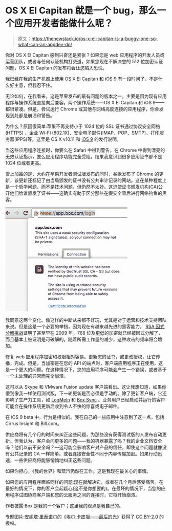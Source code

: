 # OS X El Capitan 就是一个 bug，那么一个应用开发者能做什么呢？

> 原文：<https://thenewstack.io/os-x-el-capitan-is-a-buggy-one-so-what-can-an-appdev-do/>

你对 OS X El Capitan 感到兴奋还是紧张？如果您是 web 应用程序的开发人员或运营团队，或者与任何认证机构打交道，如果您现在不解决您的 512 位加密认证问题，OS X El Capitan 的发布将会让您陷入恐慌。

我已经在我的生产机器上使用 OS X El Capitan 和 iOS 9 有一段时间了。不是什么好主意，但我忍不住。

无论如何，在我看来，这是苹果发布的最有问题的版本之一，主要是因为现有应用程序与操作系统直接向后兼容。两个操作系统——OS X El Capitan 和 iOS 9——都很紧凑。但是，尝试运行 Chrome 或其他与网络高度连接的应用程序，你会发现到处都是崩溃和警告。

为什么？原因很简单:苹果不再支持小于 1024 位的 SSL 证书通过协议安全网络(HTTPS) 、企业 Wi-Fi (802.1X)、安全电子邮件(IMAP、POP、SMTP)、打印服务器(IPPS)等。这里是 OS X v10.11 和 [iOS 9](https://developer.apple.com/library/prerelease/ios/releasenotes/General/RN-iOSSDK-9.0/) 的发行说明。

当这些应用程序连接时，你要么在 Safari 中得到警告，在 Chrome 中得到漂亮的无效认证指示，要么应用程序功能完全受阻。结果我意识到很多应用证书都不是 1024 位或者更高。

雪上加霜的是，大约在苹果开发者测试版发布的同时，谷歌发布了 Chrome 的更新，该更新还标记了由当局颁发的证书没有公共审计记录的网站。这在某种程度上是一个哲学问题，而不是技术问题，但仍然不太妙。这迫使证书颁发机构(CA)公开他们给谁颁发了证书——这确实有助于区分那些在假安全背后进行网络钓鱼的黑客。

[![Screen Shot 2015-07-16 at 10.21.30 AM](img/e787d50e6fe68baa0476f45b683af9fe.png)](https://thenewstack.io/wp-content/uploads/2015/07/Screen-Shot-2015-07-16-at-10.21.30-AM.png)

我同意这两个变化。像这样的中断从来都不好玩，尤其是对于运营和技术支持团队来说。但是这是一个必要的举措，因为现在有越来越先进的黑客能力。 [RSA 因式分解挑战](https://en.wikipedia.org/wiki/RSA_Factoring_Challenge)证明了甚至早在 2009 年，768 位及更低的加密就已经被因式分解了，而且基本上被证明是可破解的。随着所需工作量的减少，这种攻击的频率将会增加。

修复 web 应用程序加密和权限相对容易。更新您的证书，或更改授权，让它传播，完成。但是，当加密是在您的 API 的端点时，客户端应用程序正在使用，这是一个更大的问题。在这种情况下，您的应用程序可能会产生一个错误，或者基于一个未处理的异常而完全崩溃。

这可以从 Skype 和 VMware Fusion update 客户端看出。这让我想知道，如果你傻到像我一样使用测试版，下一轮更新是否必须是手动的。除了更新客户端，它还影响了生产力工具，如 [LogMeIn](https://secure.logmein.com/) 和 [Box Sync](https://www.box.com/personal/file-sync/) 。业务用户已经启动并运行的客户可能会在操作系统更新后收到令人不快的惊喜或电子邮件。

在 iOS 9 beta 中，行为是相似的。我在自己的一些应用中注意到了这一点，包括 Cirrus Insight 和 Bill.com。

供应商将有几个月的时间来纠正这些问题，为那些没有获得测试版的人发布自动更新。但我认为，客户会问更多的问题——我的机器暴露了吗？我的企业文档安全吗？他们以前不安全吗？—这可能会影响客户对产品的信任，即使这个问题就像没有公共记录的 CA 一样简单。或者连接安全性不同于内容传输加密。如果行动迅速，一些供应商将能够悄悄地纠正这些问题。

如果你担心，《我的世界》和蒸汽仍然在工作。这是我现在最关心的事情。

如果您的应用程序面临同样的问题:现在就解决它，或者在几个月后感受痛苦。在最好的情况下，你的客户会起疑心(这不是你想要的)。在最坏的情况下，当您的应用程序试图协商客户端和您的云服务之间的连接时，它将开始崩溃。

作者披露:Box 是我的一个客户；这里我的观点是我自己的。

专题图片:[安妮塔·里泰诺尔](https://www.flickr.com/photos/puliarfanita/)的《[埃尔·卡皮坦——最后的光](https://www.flickr.com/photos/puliarfanita/4657574571/in/photolist-86zhDR-gEAra9-7LewNk-dGMeu2-qbe8aW-8VXdyd-6tbxrV-8KmKN8-eAmBTy-e6tA7g-onYXiV-ncgjuW-77Rnh9-pGAHCJ-pW8cmK-9iYinP-ug9sms-cbJBk7-eAgpyt-oqqNcD-8Sdmr6-9P4bYK-7zPKuW-7cfiUJ-pgzrko-oXJgeT-dtMpc4-9nWjGh-8VQJZj-quZUmX-6rkbiU-pVZFaA-9TcKqL-pW9z6T-d1ytqY-bjJS2s-7zPKzb-7K3cUs-bqQb8R-fFHhQX-bUjBU3-8Wddbz-v4Lvm-dYDezZ-4Gcc2R-6RMvG-eAKwK6-8tve1f-7FSydE-2qNBj)》获得了 [CC BY-2.0](https://creativecommons.org/licenses/by/2.0/) 的授权。

<svg xmlns:xlink="http://www.w3.org/1999/xlink" viewBox="0 0 68 31" version="1.1"><title>Group</title> <desc>Created with Sketch.</desc></svg>